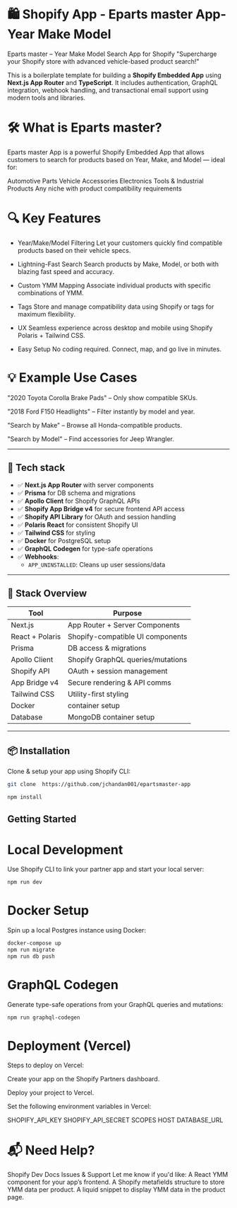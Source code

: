 # 🛍️ Shopify App - Eparts master App-Year Make Model

Eparts master – Year Make Model Search App for Shopify
"Supercharge your Shopify store with advanced vehicle-based product search!"

This is a boilerplate template for building a **Shopify Embedded App** using **Next.js App Router** and **TypeScript**. It includes authentication, GraphQL integration, webhook handling, and transactional email support using modern tools and libraries.

# 🛠️ What is Eparts master?
Eparts master App is a powerful Shopify Embedded App that allows customers to search for products based on Year, Make, and Model — ideal for:

Automotive Parts
Vehicle Accessories
Electronics
Tools & Industrial Products
Any niche with product compatibility requirements


# 🔍 Key Features
- Year/Make/Model Filtering
Let your customers quickly find compatible products based on their vehicle specs.

- Lightning-Fast Search
Search products by Make, Model, or both with blazing fast speed and accuracy.

- Custom YMM Mapping
Associate individual products with specific combinations of YMM.

- Tags
Store and manage compatibility data using Shopify or tags for maximum flexibility.

- UX
Seamless experience across desktop and mobile using Shopify Polaris + Tailwind CSS.

- Easy Setup
No coding required. Connect, map, and go live in minutes.

# 💡 Example Use Cases
"2020 Toyota Corolla Brake Pads" – Only show compatible SKUs.

"2018 Ford F150 Headlights" – Filter instantly by model and year.

"Search by Make" – Browse all Honda-compatible products.

"Search by Model" – Find accessories for Jeep Wrangler.

---

## 🚀 Tech stack

- ✅ **Next.js App Router** with server components
- ✅ **Prisma** for DB schema and migrations
- ✅ **Apollo Client** for Shopify GraphQL APIs
- ✅ **Shopify App Bridge v4** for secure frontend API access
- ✅ **Shopify API Library** for OAuth and session handling
- ✅ **Polaris React** for consistent Shopify UI
- ✅ **Tailwind CSS** for styling
- ✅ **Docker** for PostgreSQL setup
- ✅ **GraphQL Codegen** for type-safe operations
- ✅ **Webhooks**:
  - `APP_UNINSTALLED`: Cleans up user sessions/data

---

## 🧱 Stack Overview

| Tool           | Purpose                            |
|----------------|------------------------------------|
| Next.js        | App Router + Server Components     |
| React + Polaris| Shopify-compatible UI components   |
| Prisma         | DB access & migrations             |
| Apollo Client  | Shopify GraphQL queries/mutations  |
| Shopify API    | OAuth + session management         |
| App Bridge v4  | Secure rendering & API comms       |
| Tailwind CSS   | Utility-first styling              |
| Docker         | container setup         |
| Database       | MongoDB container setup         |

---

## 📦 Installation

Clone & setup your app using Shopify CLI:

```bash
git clone  https://github.com/jchandan001/epartsmaster-app
```
```bash
npm install
```

## Getting Started

# Local Development
Use Shopify CLI to link your partner app and start your local server:

```bash
npm run dev
```

# Docker Setup
Spin up a local Postgres instance using Docker:

```bash
docker-compose up
npm run migrate
npm run db push
```

# GraphQL Codegen
Generate type-safe operations from your GraphQL queries and mutations:

```bash
npm run graphql-codegen
```

# Deployment (Vercel)
Steps to deploy on Vercel:

Create your app on the Shopify Partners dashboard.

Deploy your project to Vercel.

Set the following environment variables in Vercel:

SHOPIFY_API_KEY
SHOPIFY_API_SECRET
SCOPES
HOST
DATABASE_URL


# 📬 Need Help?
Shopify Dev Docs
Issues & Support
Let me know if you'd like:
A React YMM component for your app’s frontend.
A Shopify metafields structure to store YMM data per product.
A liquid snippet to display YMM data in the product page.

